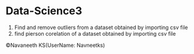 # Data-Science3
1. Find and remove outliers from a dataset obtained by importing csv file 
2. find pierson corelation of a dataset obtained by importing csv file

©Navaneeth KS(UserName: Navneetks)
